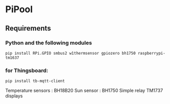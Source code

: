 # PiPool
## Requirements

### Python and the following modules
```
pip install RPi.GPIO smbus2 w1thermsensor gpiozero bh1750 raspberrypi-tm1637
```

### for Thingsboard:
```
pip install tb-mqtt-client
```

Temperature sensors : BH18B20
Sun sensor : BH1750
Simple relay
TM1737 displays